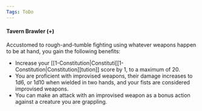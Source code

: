 ```yaml
---
Tags: ToDo
---
```


#### Tavern Brawler (+)

Accustomed to rough-and-tumble fighting using whatever weapons happen to be at hand, you gain the following benefits:

-   Increase your [[1-Constitution|Constituti[[1-Constitution|Constitution]]tution]] score by 1, to a maximum of 20.
-   You are proficient with improvised weapons, their damage increases to 1d6, or 1d10 when wielded in two hands, and your fists are considered improvised weapons.
-   You can make an attack with an improvised weapon as a bonus action against a creature you are grappling.